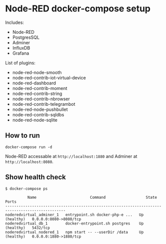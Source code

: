 # Node-RED docker-compose setup

Includes:

- Node-RED
- PostgresSQL
- Adminer
- InfluxDB
- Grafana

List of plugins:

- node-red-node-smooth
- node-red-contrib-iot-virtual-device
- node-red-dashboard
- node-red-contrib-moment
- node-red-contrib-string
- node-red-contrib-nbrowser
- node-red-contrib-telegrambot
- node-red-node-pushbullet
- node-red-contrib-sqldbs
- node-red-node-sqlite

## How to run

```shell
docker-compose run -d
```

Node-RED accessable at `http://localhost:1880` and Adminer at `http://localhost:8080`.

## Show health check

```shell
$ docker-compose ps

          Name                        Command                  State               Ports
-------------------------------------------------------------------------------------------------
noderedvirtual_adminer_1   entrypoint.sh docker-php-e ...   Up (healthy)   0.0.0.0:8080->8080/tcp
noderedvirtual_db_1        docker-entrypoint.sh postgres    Up (healthy)   5432/tcp
noderedvirtual_nodered_1   npm start -- --userDir /data     Up (healthy)   0.0.0.0:1880->1880/tcp
```
